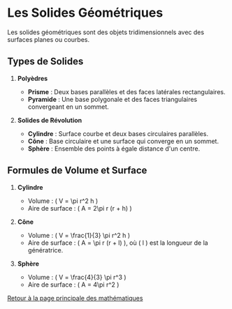 # Les Solides Géométriques

Les solides géométriques sont des objets tridimensionnels avec des surfaces planes ou courbes.

## Types de Solides

1. **Polyèdres**
   - **Prisme** : Deux bases parallèles et des faces latérales rectangulaires.
   - **Pyramide** : Une base polygonale et des faces triangulaires convergeant en un sommet.

2. **Solides de Révolution**
   - **Cylindre** : Surface courbe et deux bases circulaires parallèles.
   - **Cône** : Base circulaire et une surface qui converge en un sommet.
   - **Sphère** : Ensemble des points à égale distance d'un centre.

## Formules de Volume et Surface

1. **Cylindre**
   - Volume : \( V = \pi r^2 h \)
   - Aire de surface : \( A = 2\pi r (r + h) \)

2. **Cône**
   - Volume : \( V = \frac{1}{3} \pi r^2 h \)
   - Aire de surface : \( A = \pi r (r + l) \), où \( l \) est la longueur de la génératrice.

3. **Sphère**
   - Volume : \( V = \frac{4}{3} \pi r^3 \)
   - Aire de surface : \( A = 4\pi r^2 \)

[Retour à la page principale des mathématiques](maths.md)
